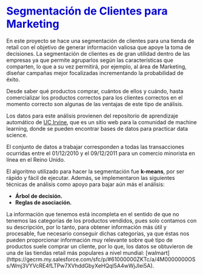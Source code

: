 # <span style="color:rgb(0, 0, 205)">Segmentación de Clientes para Marketing</span>

<div class=text-justify>
En este proyecto se hace una segmentación de clientes para una tienda de retail con el objetivo de generar información valiosa que apoye la toma de decisiones. La segmentación de clientes es de gran utilidad dentro de las empresas ya que permite agruparlos según las características que comparten, lo que a su vez permitirá, por ejemplo, al área de Marketing, diseñar campañas mejor focalizadas incrementando la probabilidad de éxito.

Desde saber qué productos comprar, cuántos de ellos y cuándo, hasta comercializar los productos correctos para los clientes correctos en el momento correcto son algunas de las ventajas de este tipo de análisis.

Los datos para este análisis provienen del repositorio de aprendizaje automático de [UC Irvine](https://archive.ics.uci.edu/ml/datasets/online+retail), que es un sitio web para la comunidad de machine learning, donde se pueden encontrar bases de datos para practicar data science.

El conjunto de datos a trabajar corresponden a todas las transacciones ocurridas entre el 01/12/2010 y el 09/12/2011 para un comercio minorista en línea en el Reino Unido.

El algoritmo utilizado para hacer la segmentación fue **k-means**, por ser rápido y fácil de ejecutar. Además, se implementaron las siguientes técnicas de análisis como apoyo para bajar aún más el análisis:
</div>

* **Árbol de decisión.**
* **Reglas de asociación.**

<div class=text-justify>
La información que tenemos está incompleta en el sentido de que no tenemos las categorías de los productos vendidos, pues solo contamos con su descripción, por lo tanto, para obtener información más útil y procesable, fue necesario conseguir dichas categorías, ya que éstas nos pueden proporcionar información muy relevante sobre qué tipo de productos suele comprar un cliente, por lo que, los datos se obtuvieron de una de las tiendas retail más populares a nivel mundial: [walmart](https://gecrm.my.salesforce.com/sfc/p/#61000000ZKTc/a/4M0000000OSs/Wmj3VYVcRE4fLTPw7XVhddGbyXeHQqI5A4wWjJIei5A).
</div>



